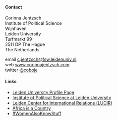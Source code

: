 #### Contact

Corinna Jentzsch  
Institute of Political Science   
Wijnhaven    
Leiden University    
Turfmarkt 99     
2511 DP The Hague    
The Netherlands     

email <c.jentzsch@fsw.leidenuniv.nl>  
web www.corinnajentzsch.com  
twitter [@coboje](https://twitter.com/coboje)  

#### Links

* [Leiden University Profile Page](http://socialsciences.leiden.edu/politicalscience/organisation/faculty/jentzsch.html "Corinna Jentzsch")
* [Institute of Political Science at Leiden University](http://www.socialsciences.leiden.edu/politicalscience/ "Institute of Political Science at Leiden University")
* [Leiden Center for International Relations (LUCIR)](https://www.universiteitleiden.nl/en/lucir "LUCIR")
* [Africa is a Country](http://africasacountry.com/ "AIAC")
* [#WomenAlsoKnowStuff](http://womenalsoknowstuff.com/ "Women")
